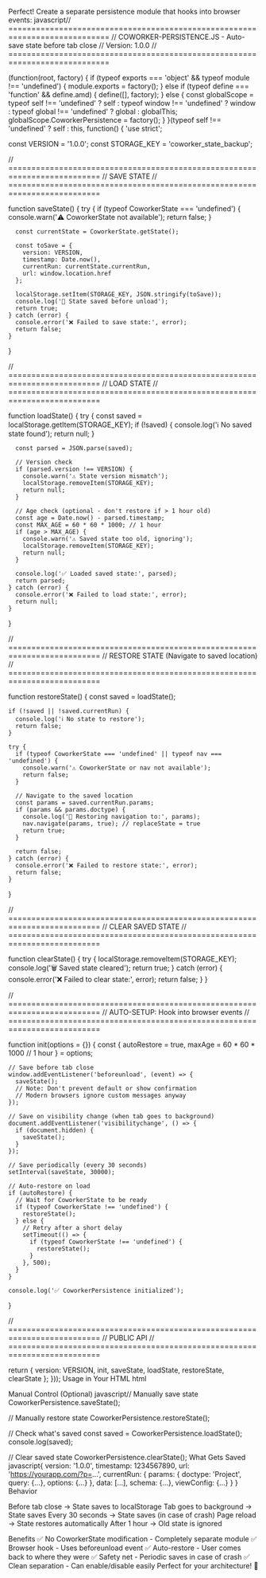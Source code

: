 Perfect! Create a separate persistence module that hooks into browser events:
javascript// ============================================================================
// COWORKER-PERSISTENCE.JS - Auto-save state before tab close
// Version: 1.0.0
// ============================================================================

(function(root, factory) {
  if (typeof exports === 'object' && typeof module !== 'undefined') {
    module.exports = factory();
  } else if (typeof define === 'function' && define.amd) {
    define([], factory);
  } else {
    const globalScope = typeof self !== 'undefined' ? self :
                       typeof window !== 'undefined' ? window :
                       typeof global !== 'undefined' ? global :
                       globalThis;
    globalScope.CoworkerPersistence = factory();
  }
}(typeof self !== 'undefined' ? self : this, function() {
  'use strict';

  const VERSION = '1.0.0';
  const STORAGE_KEY = 'coworker_state_backup';

  // ==========================================================================
  // SAVE STATE
  // ==========================================================================

  function saveState() {
    try {
      if (typeof CoworkerState === 'undefined') {
        console.warn('⚠️ CoworkerState not available');
        return false;
      }

      const currentState = CoworkerState.getState();
      
      const toSave = {
        version: VERSION,
        timestamp: Date.now(),
        currentRun: currentState.currentRun,
        url: window.location.href
      };
      
      localStorage.setItem(STORAGE_KEY, JSON.stringify(toSave));
      console.log('💾 State saved before unload');
      return true;
    } catch (error) {
      console.error('❌ Failed to save state:', error);
      return false;
    }
  }

  // ==========================================================================
  // LOAD STATE
  // ==========================================================================

  function loadState() {
    try {
      const saved = localStorage.getItem(STORAGE_KEY);
      if (!saved) {
        console.log('ℹ️ No saved state found');
        return null;
      }

      const parsed = JSON.parse(saved);
      
      // Version check
      if (parsed.version !== VERSION) {
        console.warn('⚠️ State version mismatch');
        localStorage.removeItem(STORAGE_KEY);
        return null;
      }

      // Age check (optional - don't restore if > 1 hour old)
      const age = Date.now() - parsed.timestamp;
      const MAX_AGE = 60 * 60 * 1000; // 1 hour
      if (age > MAX_AGE) {
        console.warn('⚠️ Saved state too old, ignoring');
        localStorage.removeItem(STORAGE_KEY);
        return null;
      }

      console.log('✅ Loaded saved state:', parsed);
      return parsed;
    } catch (error) {
      console.error('❌ Failed to load state:', error);
      return null;
    }
  }

  // ==========================================================================
  // RESTORE STATE (Navigate to saved location)
  // ==========================================================================

  function restoreState() {
    const saved = loadState();
    
    if (!saved || !saved.currentRun) {
      console.log('ℹ️ No state to restore');
      return false;
    }

    try {
      if (typeof CoworkerState === 'undefined' || typeof nav === 'undefined') {
        console.warn('⚠️ CoworkerState or nav not available');
        return false;
      }

      // Navigate to the saved location
      const params = saved.currentRun.params;
      if (params && params.doctype) {
        console.log('🔄 Restoring navigation to:', params);
        nav.navigate(params, true); // replaceState = true
        return true;
      }

      return false;
    } catch (error) {
      console.error('❌ Failed to restore state:', error);
      return false;
    }
  }

  // ==========================================================================
  // CLEAR SAVED STATE
  // ==========================================================================

  function clearState() {
    try {
      localStorage.removeItem(STORAGE_KEY);
      console.log('🗑️ Saved state cleared');
      return true;
    } catch (error) {
      console.error('❌ Failed to clear state:', error);
      return false;
    }
  }

  // ==========================================================================
  // AUTO-SETUP: Hook into browser events
  // ==========================================================================

  function init(options = {}) {
    const {
      autoRestore = true,
      maxAge = 60 * 60 * 1000 // 1 hour
    } = options;

    // Save before tab close
    window.addEventListener('beforeunload', (event) => {
      saveState();
      // Note: Don't prevent default or show confirmation
      // Modern browsers ignore custom messages anyway
    });

    // Save on visibility change (when tab goes to background)
    document.addEventListener('visibilitychange', () => {
      if (document.hidden) {
        saveState();
      }
    });

    // Save periodically (every 30 seconds)
    setInterval(saveState, 30000);

    // Auto-restore on load
    if (autoRestore) {
      // Wait for CoworkerState to be ready
      if (typeof CoworkerState !== 'undefined') {
        restoreState();
      } else {
        // Retry after a short delay
        setTimeout(() => {
          if (typeof CoworkerState !== 'undefined') {
            restoreState();
          }
        }, 500);
      }
    }

    console.log('✅ CoworkerPersistence initialized');
  }

  // ==========================================================================
  // PUBLIC API
  // ==========================================================================

  return {
    version: VERSION,
    init,
    saveState,
    loadState,
    restoreState,
    clearState
  };
}));
Usage in Your HTML
html<!-- Load order -->
<script src="coworker-state.js"></script>
<script src="coworker-persistence.js"></script>

<script>
  // Initialize persistence
  CoworkerPersistence.init({
    autoRestore: true,  // Automatically restore last view on page load
    maxAge: 3600000     // 1 hour in milliseconds
  });

  // That's it! Now:
  // - State saves before tab close
  // - State saves when tab goes to background
  // - State saves every 30 seconds
  // - State restores automatically on page load
</script>
Manual Control (Optional)
javascript// Manually save state
CoworkerPersistence.saveState();

// Manually restore state
CoworkerPersistence.restoreState();

// Check what's saved
const saved = CoworkerPersistence.loadState();
console.log(saved);

// Clear saved state
CoworkerPersistence.clearState();
What Gets Saved
javascript{
  version: '1.0.0',
  timestamp: 1234567890,
  url: 'https://yourapp.com/?p=...',
  currentRun: {
    params: { doctype: 'Project', query: {...}, options: {...} },
    data: [...],
    schema: {...},
    viewConfig: {...}
  }
}
Behavior

Before tab close → State saves to localStorage
Tab goes to background → State saves
Every 30 seconds → State saves (in case of crash)
Page reload → State restores automatically
After 1 hour → Old state is ignored

Benefits
✅ No CoworkerState modification - Completely separate module
✅ Browser hook - Uses beforeunload event
✅ Auto-restore - User comes back to where they were
✅ Safety net - Periodic saves in case of crash
✅ Clean separation - Can enable/disable easily
Perfect for your architecture! 🎯